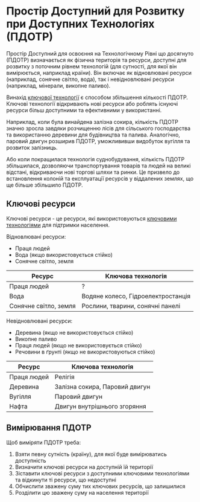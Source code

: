 # Простір Доступний для Розвитку при Доступних Технологіях (ПДОТР)

Простір Доступний для освоєння на Технологічному Рівні що досягнуто (ПДОТР) визначається як фізична територія та ресурси, доступні для розвитку з поточним рівнем технологій (для сутності, для якої він вимірюється, наприклад країни). Він включає як відновлювані ресурси (наприклад, сонячне світло, вода), так і невідновлювані ресурси (наприклад, мінерали, викопне паливо).

Винахід [ключової технології](key-tech.md) є способом збільшення кількості ПДОТР. Ключові технології відкривають нові ресурси або роблять існуючі ресурси більш доступними та ефективними у використанні.

Наприклад, коли була винайдена залізна сокира, кількість ПДОТР значно зросла завдяки розчищенню лісів для сільського господарства та використанню деревини для будівництва та палива. Аналогічно, паровий двигун розширив ПДОТР, уможлививши видобуток вугілля та розвиток залізниць.

Або коли покращилася технологія суднобудування, кількість ПДОТР збільшилася, дозволяючи транспортування товарів та людей на великі відстані, відкриваючи нові торгові шляхи та ринки. Це призвело до встановлення колоній та експлуатації ресурсів у віддалених землях, що ще більше збільшило ПДОТР.

## Ключові ресурси

Ключові ресурси - це ресурси, які використовуються [ключовими технологіями](key-tech.md) для підтримки населення.

Відновлювані ресурси:

- Праця людей
- Вода (якщо використовується стійко)
- Сонячне світло, земля

| Ресурс                | Ключова технологія                 |
| --------------------- | ---------------------------------- |
| Праця людей           | ?                                  |
| Вода                  | Водяне колесо, Гідроелектростанція |
| Сонячне світло, земля | Рослини, тварини, сонячні панелі   |

Невідновлювані ресурси:

- Деревина (якщо не використовується стійко)
- Викопне паливо
- Праця людей (якщо не використовується стійко)
- Речовини в ґрунті (якщо не використовуються стійко)

| Ресурс      | Ключова технологія             |
| ----------- | ------------------------------ |
| Праця людей | Релігія                        |
| Деревина    | Залізна сокира, Паровий двигун |
| Вугілля     | Паровий двигун                 |
| Нафта       | Двигун внутрішнього згоряння   |

## Вимірювання ПДОТР

Щоб виміряти ПДОТР треба:

1. Взяти певну сутність (країну), для якої буде вимірюватись доступність
2. Визначити ключові ресурси на доступній їй території
3. Зіставити ключові ресурси з доступними ключовими технологіями та відкинути ті ресурси, що недоступні
4. Обчислити зважену суму тих ключових ресурсів, що залишилися
5. Розділити цю зважену суму на населення території
